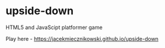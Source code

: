 # upside-down
HTML5 and JavaScipt platformer game

Play here - https://jacekmiecznikowski.github.io/upside-down

